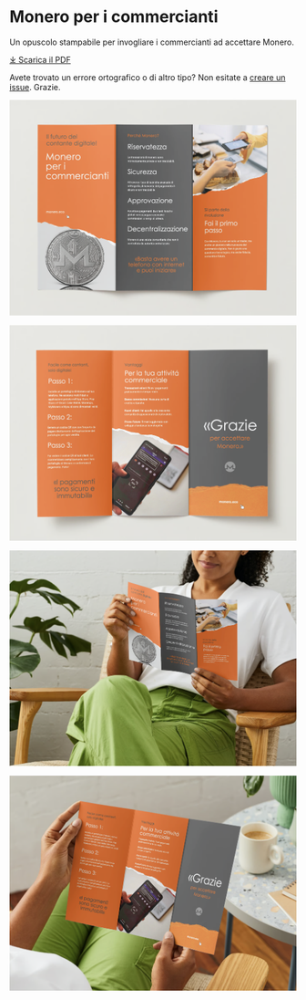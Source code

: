 # Monero per i commercianti

Un opuscolo stampabile per invogliare i commercianti ad accettare Monero.

[⤓ Scarica il PDF](./Monero%20per%20i%20commercianti%20-%20italiano.pdf)

Avete trovato un errore ortografico o di altro tipo? Non esitate a [creare un issue](https://github.com/ASchmidt1024/monero-for-merchants-booklet/issues/new/choose). Grazie.

![Page 1](images/Screenshot%202023-09-02%20at%2010.07.36.png)

![Page 2](images/Screenshot%202023-09-02%20at%2010.07.40.png)

![Preview 1](images/Screenshot%202023-09-02%20at%2010.07.45.png)

![Preview 2](images/Screenshot%202023-09-02%20at%2010.07.49.png)
